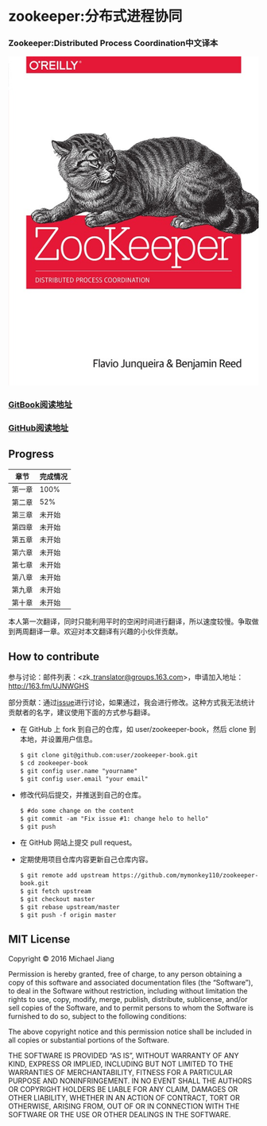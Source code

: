 # zookeeper:分布式进程协同

### Zookeeper:Distributed Process Coordination中文译本

![](/assets/cover.jpg)

### [GitBook阅读地址](https://www.gitbook.com/book/mymonkey110/zookeeper-distributed-process-coordination)

### [GitHub阅读地址](https://github.com/mymonkey110/zookeeper-book/blob/master/SUMMARY.md)

## Progress

| 章节 | 完成情况 |
| --- | --- |
| 第一章 | 100% |
| 第二章 | 52% |
| 第三章 | 未开始 |
| 第四章 | 未开始 |
| 第五章 | 未开始 |
| 第六章 | 未开始 |
| 第七章 | 未开始 |
| 第八章 | 未开始 |
| 第九章 | 未开始 |
| 第十章 | 未开始 |

本人第一次翻译，同时只能利用平时的空闲时间进行翻译，所以速度较慢。争取做到两周翻译一章。欢迎对本文翻译有兴趣的小伙伴贡献。

## How to contribute

参与讨论：邮件列表：&lt;zk\_translator@groups.163.com&gt;，申请加入地址：[http:\/\/163.fm\/UJNWGHS](http://163.fm/UJNWGHS)

部分贡献：通过[issue](https://github.com/mymonkey110/zookeeper-book/issues)进行讨论，如果通过，我会进行修改。这种方式我无法统计贡献者的名字，建议使用下面的方式参与翻译。

* 在 GitHub 上 fork 到自己的仓库，如 user\/zookeeper-book，然后 clone 到本地，并设置用户信息。

  ```
  $ git clone git@github.com:user/zookeeper-book.git
  $ cd zookeeper-book
  $ git config user.name "yourname"
  $ git config user.email "your email"

  ```

* 修改代码后提交，并推送到自己的仓库。

  ```
  $ #do some change on the content
  $ git commit -am "Fix issue #1: change helo to hello"
  $ git push

  ```

* 在 GitHub 网站上提交 pull request。

* 定期使用项目仓库内容更新自己仓库内容。

  ```
  $ git remote add upstream https://github.com/mymonkey110/zookeeper-book.git
  $ git fetch upstream
  $ git checkout master
  $ git rebase upstream/master
  $ git push -f origin master
  ```


## MIT License

Copyright © 2016 Michael Jiang

Permission is hereby granted, free of charge, to any person obtaining a copy of this software and associated documentation files \(the “Software”\), to deal in the Software without restriction, including without limitation the rights to use, copy, modify, merge, publish, distribute, sublicense, and\/or sell copies of the Software, and to permit persons to whom the Software is furnished to do so, subject to the following conditions:

The above copyright notice and this permission notice shall be included in all copies or substantial portions of the Software.

THE SOFTWARE IS PROVIDED “AS IS”, WITHOUT WARRANTY OF ANY KIND, EXPRESS OR IMPLIED, INCLUDING BUT NOT LIMITED TO THE WARRANTIES OF MERCHANTABILITY, FITNESS FOR A PARTICULAR PURPOSE AND NONINFRINGEMENT. IN NO EVENT SHALL THE AUTHORS OR COPYRIGHT HOLDERS BE LIABLE FOR ANY CLAIM, DAMAGES OR OTHER LIABILITY, WHETHER IN AN ACTION OF CONTRACT, TORT OR OTHERWISE, ARISING FROM, OUT OF OR IN CONNECTION WITH THE SOFTWARE OR THE USE OR OTHER DEALINGS IN THE SOFTWARE.

